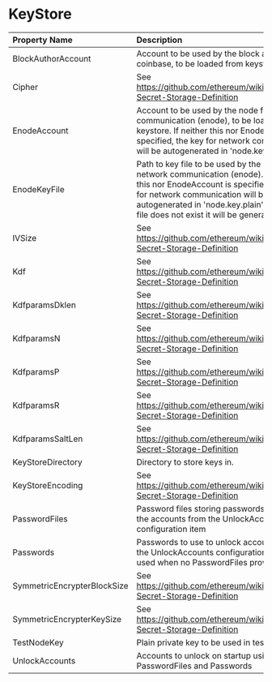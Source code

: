 # KeyStore



| Property Name | Description | Default |
| :--- | :--- | ---: |
| BlockAuthorAccount | Account to be used by the block author / coinbase, to be loaded from keystore |  |
| Cipher | See https://github.com/ethereum/wiki/wiki/Web3-Secret-Storage-Definition | aes-128-ctr |
| EnodeAccount | Account to be used by the node for network communication (enode), to be loaded from keystore. If neither this nor EnodeKeyFile is specified, the key for network communication will be autogenerated in 'node.key.plain' file. |  |
| EnodeKeyFile | Path to key file to be used by the node for network communication (enode). If neither this nor EnodeAccount is specified, the key for network communication will be autogenerated in 'node.key.plain' file. If the file does not exist it will be generated. |  |
| IVSize | See https://github.com/ethereum/wiki/wiki/Web3-Secret-Storage-Definition | 16 |
| Kdf | See https://github.com/ethereum/wiki/wiki/Web3-Secret-Storage-Definition | scrypt |
| KdfparamsDklen | See https://github.com/ethereum/wiki/wiki/Web3-Secret-Storage-Definition | 32 |
| KdfparamsN | See https://github.com/ethereum/wiki/wiki/Web3-Secret-Storage-Definition | 262144 |
| KdfparamsP | See https://github.com/ethereum/wiki/wiki/Web3-Secret-Storage-Definition | 1 |
| KdfparamsR | See https://github.com/ethereum/wiki/wiki/Web3-Secret-Storage-Definition | 8 |
| KdfparamsSaltLen | See https://github.com/ethereum/wiki/wiki/Web3-Secret-Storage-Definition | 32 |
| KeyStoreDirectory | Directory to store keys in. | keystore |
| KeyStoreEncoding | See https://github.com/ethereum/wiki/wiki/Web3-Secret-Storage-Definition | UTF-8 |
| PasswordFiles | Password files storing passwords to unlock the accounts from the UnlockAccounts configuration item | System.String[] |
| Passwords | Passwords to use to unlock accounts from the UnlockAccounts configuration item. Only used when no PasswordFiles provided. | System.String[] |
| SymmetricEncrypterBlockSize | See https://github.com/ethereum/wiki/wiki/Web3-Secret-Storage-Definition | 128 |
| SymmetricEncrypterKeySize | See https://github.com/ethereum/wiki/wiki/Web3-Secret-Storage-Definition | 128 |
| TestNodeKey | Plain private key to be used in test scenarios |  |
| UnlockAccounts | Accounts to unlock on startup using provided PasswordFiles and Passwords | System.String[] |
